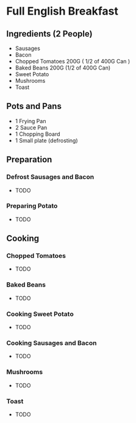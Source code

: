 # Full English Breakfast

## Ingredients (2 People)

- Sausages
- Bacon
- Chopped Tomatoes 200G ( 1/2 of 400G Can )
- Baked Beans 200G (1/2 of 400G Can)
- Sweet Potato
- Mushrooms
- Toast

## Pots and Pans

- 1 Frying Pan
- 2 Sauce Pan
- 1 Chopping Board
- 1 Small plate (defrosting)

## Preparation

### Defrost Sausages and Bacon

- TODO

### Preparing Potato

- TODO

## Cooking

### Chopped Tomatoes

- TODO

### Baked Beans

- TODO

### Cooking Sweet Potato

- TODO

### Cooking Sausages and Bacon

- TODO

### Mushrooms

- TODO

### Toast

- TODO
